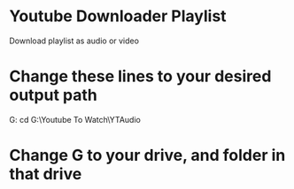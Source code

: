 # Youtube Downloader Playlist
 Download playlist as audio or video
 
# Change these lines to your desired output path
 G:
 cd G:\Youtube To Watch\YTAudio
 
# Change G to your drive, and folder in that drive

